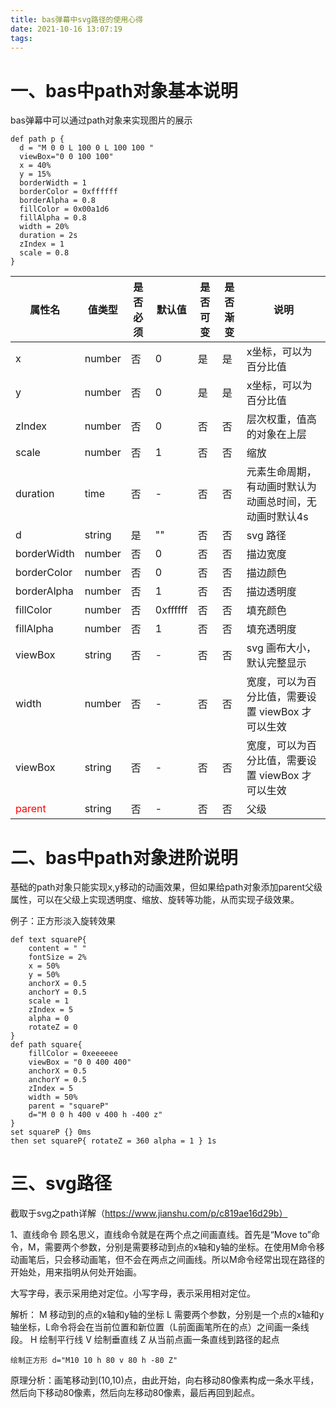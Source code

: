 ```yaml
---
title: bas弹幕中svg路径的使用心得
date: 2021-10-16 13:07:19
tags:
---
```

# 一、bas中path对象基本说明
bas弹幕中可以通过path对象来实现图片的展示
```
def path p {
  d = "M 0 0 L 100 0 L 100 100 "
  viewBox="0 0 100 100"
  x = 40%
  y = 15%
  borderWidth = 1
  borderColor = 0xffffff
  borderAlpha = 0.8
  fillColor = 0x00a1d6
  fillAlpha = 0.8
  width = 20%
  duration = 2s
  zIndex = 1
  scale = 0.8
}

```

|属性名|值类型|是否必须|默认值|是否可变|是否渐变|说明|
|-------|-------|-------|-------|-------|-------|-------|
|x|number|否|0|是|是|x坐标，可以为百分比值|
|y|number|否|0|是|是|x坐标，可以为百分比值|
|zIndex|number|否|0|否|否|层次权重，值高的对象在上层|
|scale|number|否|1|否|否|缩放|
|duration|time|否|-|否|否|元素生命周期，有动画时默认为动画总时间，无动画时默认4s|
|d|string|是|""|否|否|svg 路径|
|borderWidth|number|否|0|否|否|描边宽度|
|borderColor|number|否|0|否|否|描边颜色|
|borderAlpha|number|否|1|否|否|描边透明度|
|fillColor|number|否|0xffffff|否|否|填充颜色|
|fillAlpha|number|否|1|否|否|填充透明度|
|viewBox|string|否|-|否|否|svg 画布大小，默认完整显示|
|width|number|否|-|否|否|宽度，可以为百分比值，需要设置 viewBox 才可以生效|
|viewBox|string|否|-|否|否|宽度，可以为百分比值，需要设置 viewBox 才可以生效|
|<font color=#FF0000>parent</font>|string|否|-|否|否|父级|

# 二、bas中path对象进阶说明
基础的path对象只能实现x,y移动的动画效果，但如果给path对象添加parent父级属性，可以在父级上实现透明度、缩放、旋转等功能，从而实现子级效果。

例子：正方形淡入旋转效果
```
def text squareP{
    content = " "
    fontSize = 2%
    x = 50%
    y = 50%
    anchorX = 0.5
    anchorY = 0.5
    scale = 1
    zIndex = 5
    alpha = 0
    rotateZ = 0
}
def path square{
    fillColor = 0xeeeeee
    viewBox = "0 0 400 400"
    anchorX = 0.5
    anchorY = 0.5
    zIndex = 5
    width = 50%
    parent = "squareP"
    d="M 0 0 h 400 v 400 h -400 z"
}
set squareP {} 0ms 
then set squareP{ rotateZ = 360 alpha = 1 } 1s
```
# 三、svg路径
截取于svg之path详解（https://www.jianshu.com/p/c819ae16d29b）

1、直线命令
顾名思义，直线命令就是在两个点之间画直线。首先是“Move to”命令，M，需要两个参数，分别是需要移动到点的x轴和y轴的坐标。在使用M命令移动画笔后，只会移动画笔，但不会在两点之间画线。所以M命令经常出现在路径的开始处，用来指明从何处开始画。

大写字母，表示采用绝对定位。小写字母，表示采用相对定位。

解析：
M
    移动到的点的x轴和y轴的坐标
L
    需要两个参数，分别是一个点的x轴和y轴坐标，L命令将会在当前位置和新位置（L前面画笔所在的点）之间画一条线段。
H
    绘制平行线
V
    绘制垂直线
Z
    从当前点画一条直线到路径的起点

```
绘制正方形 d="M10 10 h 80 v 80 h -80 Z"
```

原理分析：画笔移动到(10,10)点，由此开始，向右移动80像素构成一条水平线，然后向下移动80像素，然后向左移动80像素，最后再回到起点。
